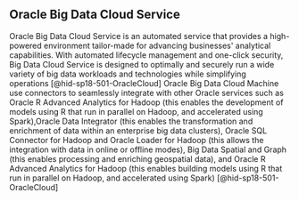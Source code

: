 Oracle Big Data Cloud Service
-----------------------------

Oracle Big Data Cloud Service is an automated service that provides a
high-powered environment tailor-made for advancing businesses'
analytical capabilities. With automated lifecycle management and
one-click security, Big Data Cloud Service is designed to optimally and
securely run a wide variety of big data workloads and technologies while
simplifying operations [@hid-sp18-501-OracleCloud] Oracle Big Data Cloud
Machine use connectors to seamlessly integrate with other Oracle
services such as Oracle R Advanced Analytics for Hadoop (this enables
the development of models using R that run in parallel on Hadoop, and
accelerated using Spark),Oracle Data Integrator (this enables the
transformation and enrichment of data within an enterprise big data
clusters), Oracle SQL Connector for Hadoop and Oracle Loader for Hadoop
(this allows the integration with data in online or offline modes), Big
Data Spatial and Graph (this enables processing and enriching geospatial
data), and Oracle R Advanced Analytics for Hadoop (this enables building
models using R that run in parallel on Hadoop, and accelerated using
Spark) [@hid-sp18-501-OracleCloud]
